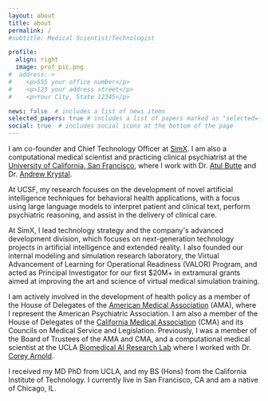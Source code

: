 ```yaml
---
layout: about
title: about
permalink: /
#subtitle: Medical Scientist/Technologist

profile:
  align: right
  image: prof_pic.png
#  address: >
#    <p>555 your office number</p>
#    <p>123 your address street</p>
#    <p>Your City, State 12345</p>

news: false  # includes a list of news items
selected_papers: true # includes a list of papers marked as "selected={true}"
social: true  # includes social icons at the bottom of the page
---
```

I am co-founder and Chief Technology Officer at [SimX](https://simxvr.com). I am also a computational medical scientist and practicing clinical psychiatrist at the [University of California, San Francisco](https://psych.ucsf.edu/), where I work with Dr. [Atul Butte](https://en.wikipedia.org/wiki/Atul_Butte) and Dr. [Andrew Krystal](https://dolby.ucsf.edu/people/andrew-krystal-md). 

At UCSF, my research focuses on the development of novel artificial intelligence techniques for behavioral health applications, with a focus using large language models to interpret patient and clinical text, perform psychiatric reasoning, and assist in the delivery of clinical care.

At SimX, I lead technology strategy and the company's advanced development division, which focuses on next-generation technology projects in artificial intelligence and extended reality.  I also founded our internal modeling and simulation research laboratory, the Virtual Advancement of Learning for Operational Readiness (VALOR) Program, and acted as Principal Investigator for our first $20M+ in extramural grants aimed at improving the art and science of virtual medical simulation training.

I am actively involved in the development of health policy as a member of the House of Delegates of the [American Medical Association](https://www.ama-assn.org/house-delegates) (AMA), where I represent the American Psychiatric Association. I am also a member of the House of Delegates of the [California Medical Association](https://www.cmadocs.org/My-CMA/Organizational-Structure/House-of-Delegates-Copy) (CMA) and its Councils on Medical Service and Legislation. Previously, I was a member of the Board of Trustees of the AMA and CMA, and a computational medical scientist at the UCLA [Biomedical AI Research Lab](https://https://bair.seas.ucla.edu//) where I worked with Dr. [Corey Arnold](https://www.coreyarnold.dev/).

I received my MD PhD from UCLA, and my BS (Hons) from the California Institute of Technology. I currently live in San Francisco, CA and am a native of Chicago, IL.
